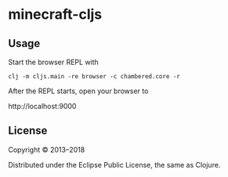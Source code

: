 # minecraft-cljs

## Usage

Start the browser REPL with

```
clj -m cljs.main -re browser -c chambered.core -r
```

After the REPL starts, open your browser to

http://localhost:9000


## License

Copyright © 2013–2018

Distributed under the Eclipse Public License, the same as Clojure.
